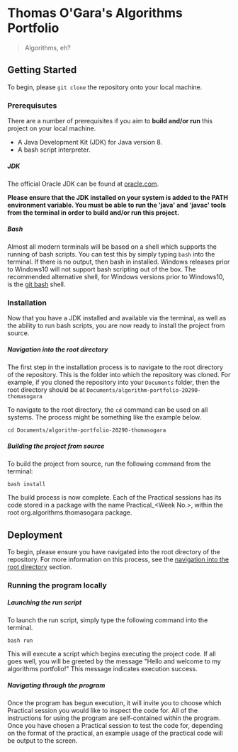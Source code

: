 # Thomas O'Gara's Algorithms Portfolio
> Algorithms, eh?

## Getting Started
To begin, please `git clone` the repository onto your local machine.

### Prerequisutes
There are a number of prerequisites if you aim to **build and/or run** this project on your local machine.
 
 * A Java Development Kit (JDK) for Java version 8.
 * A bash script interpreter.

##### JDK 
The official Oracle JDK can be found at [oracle.com](https://www.oracle.com/java/technologies/javase-jdk8-downloads.html).
  
**Please ensure that the JDK installed on your system is added to the PATH environment variable.
You must be able to run the 'java' and 'javac' tools from the terminal in order to build and/or run this project.**

##### Bash
Almost all modern terminals will be based on a shell which supports the running of bash scripts. You can test this by simply typing `bash` into the terminal. If there is no output, then bash in installed. Windows releases prior to Windows10 will not support bash scripting out of the box. The recommended alternative shell, for Windows versions prior to Windows10, is the [git bash](https://gitforwindows.org/) shell.

### Installation
Now that you have a JDK installed and available via the terminal, as well as the ability to run bash scripts, you are now ready to install the project from source.
##### Navigation into the root directory
The first step in the installation process is to navigate to the root directory of the repository. This is the folder into which the repository was cloned. For example, if you cloned the repository into your `Documents` folder, then the root directory should be at `Documents/algorithm-portfolio-20290-thomasogara`

To navigate to the root directory, the `cd` command can be used on all systems. The process might be something like the example below.

    cd Documents/algorithm-portfolio-20290-thomasogara

##### Building the project from source
To build the project from source, run the following command from the terminal:

    bash install

The build process is now complete. Each of the Practical sessions has its code stored in a package with the name Practical_\<Week No.\>, within the root org.algorithms.thomasogara package.

## Deployment
To begin, please ensure you have navigated into the root directory of the repository. For more information on this process, see the [navigation into the root directory](#Navigation-into-the-root-directory) section.
### Running the program locally
##### Launching the run script
To launch the run script, simply type the following command into the terminal.
    
    bash run
    
This will execute a script which begins executing the project code. If all goes well, you will be greeted by the message "Hello and welcome to my algorithms portfolio!" This message indicates execution success.

##### Navigating through the program
Once the program has begun execution, it will invite you to choose which Practical session you would like to inspect the code for. All of the instructions for using the program are self-contained within the program. Once you have chosen a Practical session to test the code for, depending on the format of the practical, an example usage of the practical code will be output to the screen.


         
